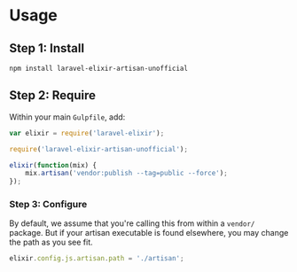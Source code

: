 # Usage

## Step 1: Install

```
npm install laravel-elixir-artisan-unofficial
```

## Step 2: Require

Within your main `Gulpfile`, add:

```js
var elixir = require('laravel-elixir');

require('laravel-elixir-artisan-unofficial');

elixir(function(mix) {
    mix.artisan('vendor:publish --tag=public --force');
});
```

### Step 3: Configure

By default, we assume that you're calling this from within a `vendor/` package. But if your artisan executable is found elsewhere, you may change the path as you see fit.

```js
elixir.config.js.artisan.path = './artisan';
```
